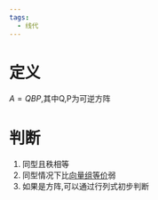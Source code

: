 ```yaml
---
tags:
  - 线代
---
```

# 定义
$A=QBP$,其中Q,P为可逆方阵
# 判断
1. 同型且秩相等
2. 同型情况下比[向量组等价](向量组等价.md)弱
3. 如果是方阵,可以通过行列式初步判断